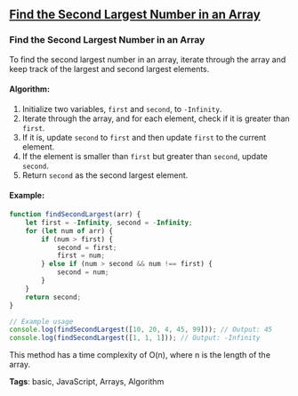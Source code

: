## [Find the Second Largest Number in an Array](#find-the-second-largest-number-in-an-array)

### Find the Second Largest Number in an Array

To find the second largest number in an array, iterate through the array and keep track of the largest and second largest elements.

#### Algorithm:
1. Initialize two variables, `first` and `second`, to `-Infinity`.
2. Iterate through the array, and for each element, check if it is greater than `first`.
3. If it is, update `second` to `first` and then update `first` to the current element.
4. If the element is smaller than `first` but greater than `second`, update `second`.
5. Return `second` as the second largest element.

#### Example:
```javascript
function findSecondLargest(arr) {
    let first = -Infinity, second = -Infinity;
    for (let num of arr) {
        if (num > first) {
            second = first;
            first = num;
        } else if (num > second && num !== first) {
            second = num;
        }
    }
    return second;
}

// Example usage
console.log(findSecondLargest([10, 20, 4, 45, 99])); // Output: 45
console.log(findSecondLargest([1, 1, 1])); // Output: -Infinity
```

This method has a time complexity of O(n), where n is the length of the array.

**Tags**: basic, JavaScript, Arrays, Algorithm


